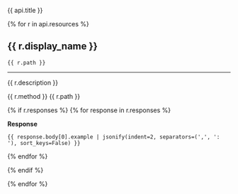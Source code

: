
{{ api.title }}

{% for r in api.resources %}

## {{ r.display_name }}

`{{ r.path }}`

---
{{ r.description }}

<div class="api-call">
  <span class="rest-method {{ r.method }}">{{ r.method }}</span>
  <span>{{ r.path }}</span>
</div>


{% if r.responses %}
{% for response in r.responses %}

**Response**

```
{{ response.body[0].example | jsonify(indent=2, separators=(',', ': '), sort_keys=False) }}
```

{% endfor %}

{% endif %}

{% endfor %}


